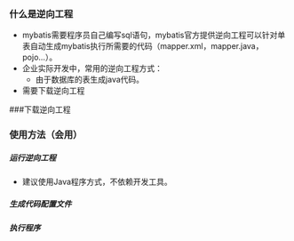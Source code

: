 ### 什么是逆向工程

- mybatis需要程序员自己编写sql语句，mybatis官方提供逆向工程可以针对单表自动生成mybatis执行所需要的代码（mapper.xml，mapper.java，pojo...）。
- 企业实际开发中，常用的逆向工程方式：
  - 由于数据库的表生成java代码。
- 需要下载逆向工程

###下载逆向工程

### 使用方法（会用）

##### 运行逆向工程

- 建议使用Java程序方式，不依赖开发工具。

##### 生成代码配置文件

##### 执行程序
